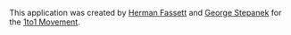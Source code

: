 This application was created by [Herman Fassett](http://freecodecamp.com/hermanfassett) and [George Stepanek](http://www.freecodecamp.com/george-stepanek) for the [1to1 Movement](http://1to1movement.org/).